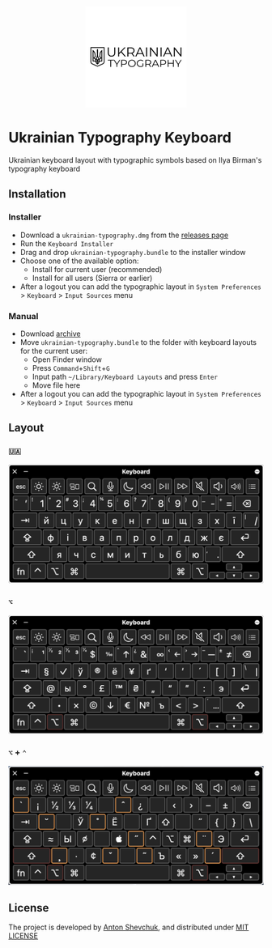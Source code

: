 <p align="center">
    <img alt="Ukrainian typography keyboard layout" src="./docs/ukrainian-typography_200x200.png">
</p>

# Ukrainian Typography Keyboard

Ukrainian keyboard layout with typographic symbols based on Ilya Birman's typography keyboard

## Installation

### Installer

* Download a `ukrainian-typography.dmg` from the [releases page](https://github.com/AntonShevchuk/ukrainian-typography-keyboard-layout/releases)
* Run the `Keyboard Installer`
* Drag and drop `ukrainian-typography.bundle` to the installer window
* Choose one of the available option:
  * Install for current user (recommended)
  * Install for all users (Sierra or earlier)
* After a logout you can add the typographic layout in `System Preferences` > `Keyboard` > `Input Sources` menu

### Manual

* Download [archive](https://github.com/AntonShevchuk/ukrainian-typography-keyboard-layout/archive/master.zip)
* Move `ukrainian-typography.bundle` to the folder with keyboard layouts for the current user:
  * Open Finder window
  * Press `Command`+`Shift`+`G`
  * Input path `~/Library/Keyboard Layouts` and press `Enter`
  * Move file here
* After a logout you can add the typographic layout in `System Preferences` > `Keyboard` > `Input Sources` menu

## Layout

### `🇺🇦`
<p align="center">
    <img alt="Ukrainian typography keyboard layout" src="./docs/ukrainian.png">
</p>

### `⌥`
<p align="center">
    <img alt="Ukrainian typography keyboard layout with Option" src="./docs/option.png">
</p>

### `⌥` + `⌃`

<p align="center">
    <img alt="Ukrainian typography keyboard layout with Option and Shift" src="./docs/option-shift.png">
</p>

## License

The project is developed by [Anton Shevchuk][1], and distributed under [MIT LICENSE][2]

[1]: https://anton.shevchuk.name/
[2]: https://raw.githubusercontent.com/AntonShevchuk/ukrainian-typography-keyboard-layout/master/LICENSE
